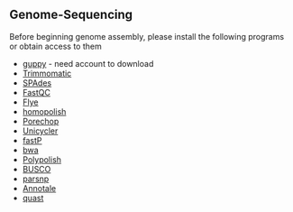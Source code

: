 ## Genome-Sequencing
Before beginning genome assembly, please install the following programs or obtain access to them
- [guppy](https://nanoporetech.com/community) - need account to download
- [Trimmomatic](https://github.com/usadellab/Trimmomatic)
- [SPAdes](https://github.com/ablab/spades)
- [FastQC](https://github.com/s-andrews/FastQC)
- [Flye](https://github.com/fenderglass/Flye)
- [homopolish](https://github.com/ythuang0522/homopolish)
- [Porechop](https://github.com/rrwick/Porechop)
- [Unicycler](https://github.com/rrwick/Unicycler)
- [fastP](https://github.com/OpenGene/fastp)
- [bwa](https://bio-bwa.sourceforge.net/)
- [Polypolish](https://github.com/rrwick/Polypolish)
- [BUSCO](https://busco.ezlab.org/)
- [parsnp](https://github.com/marbl/parsnp)
- [Annotale](http://www.jstacs.de/index.php/AnnoTALE)
- [quast](https://github.com/ablab/quast)

